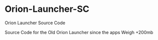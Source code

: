 # Orion-Launcher-SC
 Orion Launcher Source Code
 
 Source Code for the Old Orion Launcher since the apps Weigh +200mb

